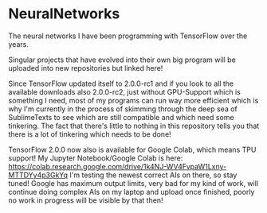 # NeuralNetworks
The neural networks I have been programming with TensorFlow over the years.

Singular projects that have evolved into their own big program will be uploaded into new repositories but linked here! 

Since TensorFlow updated itself to 2.0.0-rc1 and if you look to all the available downloads also 2.0.0-rc2, just without GPU-Support which is something I need, most of my programs can run way more efficient which is why I'm currently in the process of skimming through the deep sea of SublimeTexts to see which are still compatible and which need some tinkering. The fact that there's little to nothing in this repository tells you that there is a lot of tinkering which needs to be done! 

TensorFlow 2.0.0 now also is available for Google Colab, which means TPU support! 
My Jupyter Notebook/Google Colab is here: https://colab.research.google.com/drive/1k4NJ-WV4FvpaW1Lxny-MTTDYy4p3GkYq
I'm testing the newest correct AIs on there, so stay tuned!
Google has maximum output limits, very bad for my kind of work, will continue doing complex AIs on my laptop and upload once finished, poorly no work in progress will be visible by that then!
